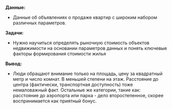 **Данные:** 

 - Данные об объявлениях о продаже квартир с широким набором различных параметров.


**Задачи:** 

 - Нужно научиться определять рыночную стоимость объектов недвижимости на основании параметров данных и понять ключевые факторы формирования стоимости жилья


**Вывод:**
 -  Люди обращают внимание только на площадь, цену за квадратный метр и число комнат. В меньшей степени на этаж. Расстояние до центра (фактически, транспортная доступность) тоже немаловажный факт. Остальные же категории, такие как: расстояние до аэропорта или парка - дело второстепенное, скорее воспринимается как приятный бонус.
